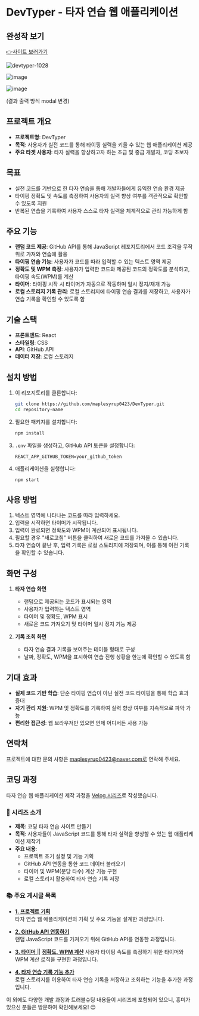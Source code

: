 

# DevTyper - 타자 연습 웹 애플리케이션

## 완성작 보기

[👉사이트 보러가기]([https://maplesyrup-devtyper.netlify.app/])

![devtyper-1028](https://github.com/user-attachments/assets/6f0b19e9-61b5-4902-b03b-f0c03260e782)


![image](https://github.com/user-attachments/assets/f855bbca-2ddc-4c8d-b27f-3b3a73ce09f4)

![image](https://github.com/user-attachments/assets/008796ce-7fa5-4b1a-b710-f75174f3b6a1)


(결과 출력 방식 modal 변경)

## 프로젝트 개요
- **프로젝트명**: DevTyper
- **목적**: 사용자가 실전 코드를 통해 타이핑 실력을 키울 수 있는 웹 애플리케이션 제공
- **주요 타겟 사용자**: 타자 실력을 향상하고자 하는 초급 및 중급 개발자, 코딩 초보자

## 목표
- 실전 코드를 기반으로 한 타자 연습을 통해 개발자들에게 유익한 연습 환경 제공
- 타이핑 정확도 및 속도를 측정하여 사용자의 실력 향상 여부를 객관적으로 확인할 수 있도록 지원
- 반복된 연습을 기록하여 사용자 스스로 타자 실력을 체계적으로 관리 가능하게 함

## 주요 기능
- **랜덤 코드 제공**: GitHub API를 통해 JavaScript 레포지토리에서 코드 조각을 무작위로 가져와 연습에 활용
- **타이핑 연습 기능**: 사용자가 코드를 따라 입력할 수 있는 텍스트 영역 제공
- **정확도 및 WPM 측정**: 사용자가 입력한 코드와 제공된 코드의 정확도를 분석하고, 타이핑 속도(WPM)를 계산
- **타이머**: 타이핑 시작 시 타이머가 자동으로 작동하며 일시 정지/재개 가능
- **로컬 스토리지 기록 관리**: 로컬 스토리지에 타이핑 연습 결과를 저장하고, 사용자가 연습 기록을 확인할 수 있도록 함

## 기술 스택
- **프론트엔드**: React
- **스타일링**: CSS
- **API**: GitHub API
- **데이터 저장**: 로컬 스토리지

## 설치 방법

1. 이 리포지토리를 클론합니다:

   ```bash
   git clone https://github.com/maplesyrup0423/DevTyper.git
   cd repository-name
   ```

2. 필요한 패키지를 설치합니다:

   ```bash
   npm install
   ```

3. `.env` 파일을 생성하고, GitHub API 토큰을 설정합니다:

   ```plaintext
   REACT_APP_GITHUB_TOKEN=your_github_token
   ```

4. 애플리케이션을 실행합니다:
   ```bash
   npm start
   ```

## 사용 방법

1. 텍스트 영역에 나타나는 코드를 따라 입력하세요.
2. 입력을 시작하면 타이머가 시작됩니다.
3. 입력이 완료되면 정확도와 WPM이 계산되어 표시됩니다.
4. 필요할 경우 "새로고침" 버튼을 클릭하여 새로운 코드를 가져올 수 있습니다.
5. 타자 연습이 끝난 후, 입력 기록은 로컬 스토리지에 저장되며, 이를 통해 이전 기록을 확인할 수 있습니다.


## 화면 구성

1. **타자 연습 화면**
   - 랜덤으로 제공되는 코드가 표시되는 영역
   - 사용자가 입력하는 텍스트 영역
   - 타이머 및 정확도, WPM 표시
   - 새로운 코드 가져오기 및 타이머 일시 정지 기능 제공

2. **기록 조회 화면**
   - 타자 연습 결과 기록을 보여주는 테이블 형태로 구성
   - 날짜, 정확도, WPM을 표시하여 연습 진행 상황을 한눈에 확인할 수 있도록 함

## 기대 효과
- **실제 코드 기반 학습**: 단순 타이핑 연습이 아닌 실전 코드 타이핑을 통해 학습 효과 증대
- **자기 관리 지원**: WPM 및 정확도를 기록하여 실력 향상 여부를 지속적으로 파악 가능
- **편리한 접근성**: 웹 브라우저만 있으면 언제 어디서든 사용 가능
  
## 연락처

프로젝트에 대한 문의 사항은 maplesyrup0423@naver.com로 연락해 주세요.

## 코딩 과정

타자 연습 웹 애플리케이션 제작 과정을 [Velog 시리즈](https://velog.io/@maplesyrup0423/series/%EC%BD%94%EB%94%A9-%ED%83%80%EC%9E%90-%EC%97%B0%EC%8A%B5-%EC%82%AC%EC%9D%B4%ED%8A%B8-%EB%A7%8C%EB%93%A4%EA%B8%B0)로 작성했습니다.

### 📑 시리즈 소개
- **제목**: 코딩 타자 연습 사이트 만들기
- **목적**: 사용자들이 JavaScript 코드를 통해 타자 실력을 향상할 수 있는 웹 애플리케이션 제작기
- **주요 내용**:
  - 프로젝트 초기 설정 및 기능 기획
  - GitHub API 연동을 통한 코드 데이터 불러오기
  - 타이머 및 WPM(분당 타수) 계산 기능 구현
  - 로컬 스토리지 활용하여 타자 연습 기록 저장

### 📚 주요 게시글 목록
- [**1. 프로젝트 기획**](https://velog.io/@maplesyrup0423/React-%EC%BD%94%EB%94%A9-%ED%83%80%EC%9E%90-%EC%97%B0%EC%8A%B5-%EC%82%AC%EC%9D%B4%ED%8A%B8-%EB%A7%8C%EB%93%A4%EA%B8%B0-%EA%B8%B0%ED%9A%8D)  
  타자 연습 웹 애플리케이션의 기획 및 주요 기능을 설계한 과정입니다.

- [**2. GitHub API 연동하기**](https://velog.io/@maplesyrup0423/React-%EC%BD%94%EB%94%A9-%ED%83%80%EC%9E%90-%EC%97%B0%EC%8A%B5-%EC%82%AC%EC%9D%B4%ED%8A%B8-%EB%A7%8C%EB%93%A4%EA%B8%B0-3-GitHub-API)  
  랜덤 JavaScript 코드를 가져오기 위해 GitHub API를 연동한 과정입니다.

- [**3. 타이머** ](https://velog.io/@maplesyrup0423/React-%EC%BD%94%EB%94%A9-%ED%83%80%EC%9E%90-%EC%97%B0%EC%8A%B5-%EC%82%AC%EC%9D%B4%ED%8A%B8-%EB%A7%8C%EB%93%A4%EA%B8%B0-4-GitHub-API) || [**정확도, WPM 계산**](https://velog.io/@maplesyrup0423/React-%EC%BD%94%EB%94%A9-%ED%83%80%EC%9E%90-%EC%97%B0%EC%8A%B5-%EC%82%AC%EC%9D%B4%ED%8A%B8-%EB%A7%8C%EB%93%A4%EA%B8%B0-5-%EC%A0%95%ED%99%95%EB%8F%84-WPM-%EA%B3%84%EC%82%B0)
  사용자 타이핑 속도를 측정하기 위한 타이머와 WPM 계산 로직을 구현한 과정입니다.

- [**4. 타자 연습 기록 기능 추가**](https://velog.io/@maplesyrup0423/React-%EC%BD%94%EB%94%A9-%ED%83%80%EC%9E%90-%EC%97%B0%EC%8A%B5-%EC%82%AC%EC%9D%B4%ED%8A%B8-%EB%A7%8C%EB%93%A4%EA%B8%B0-14-%ED%83%80%EC%9E%90%EC%97%B0%EC%8A%B5-%EB%A1%9C%EA%B7%B8-%EB%82%A8%EA%B8%B0%EA%B8%B0)  
  로컬 스토리지를 이용하여 타자 연습 기록을 저장하고 조회하는 기능을 추가한 과정입니다.

이 외에도 다양한 개발 과정과 트러블슈팅 내용들이 시리즈에 포함되어 있으니, 흥미가 있으신 분들은 방문하여 확인해보세요! 😊


